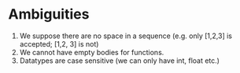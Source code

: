 # Ambiguities

1. We suppose there are no space in a sequence (e.g. only [1,2,3] is accepted; [1,2, 3] is not)
2. We cannot have empty bodies for functions. 
3. Datatypes are case sensitive (we can only have int, float etc.)